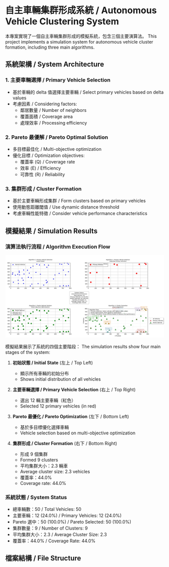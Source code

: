 # 自主車輛集群形成系統 / Autonomous Vehicle Clustering System

本專案實現了一個自主車輛集群形成的模擬系統，包含三個主要演算法。
This project implements a simulation system for autonomous vehicle cluster formation, including three main algorithms.

## 系統架構 / System Architecture

### 1. 主要車輛選擇 / Primary Vehicle Selection
- 基於車輛的 delta 值選擇主要車輛 / Select primary vehicles based on delta values
- 考慮因素 / Considering factors:
  - 鄰居數量 / Number of neighbors
  - 覆蓋面積 / Coverage area
  - 處理效率 / Processing efficiency

### 2. Pareto 最優解 / Pareto Optimal Solution
- 多目標最佳化 / Multi-objective optimization
- 優化目標 / Optimization objectives:
  - 覆蓋率 (Q) / Coverage rate
  - 效率 (E) / Efficiency
  - 可靠性 (R) / Reliability

### 3. 集群形成 / Cluster Formation
- 基於主要車輛形成集群 / Form clusters based on primary vehicles
- 使用動態距離閾值 / Use dynamic distance threshold
- 考慮車輛性能特徵 / Consider vehicle performance characteristics

## 模擬結果 / Simulation Results

### 演算法執行流程 / Algorithm Execution Flow
![Simulation Results](https://github.com/allens118/ntutSEMINAR/raw/main/docs/images/simulation_results.png)

模擬結果展示了系統的四個主要階段：
The simulation results show four main stages of the system:

1. **初始狀態 / Initial State** (左上 / Top Left)
   - 顯示所有車輛的初始分布
   - Shows initial distribution of all vehicles

2. **主要車輛選擇 / Primary Vehicle Selection** (右上 / Top Right)
   - 選出 12 輛主要車輛（紅色）
   - Selected 12 primary vehicles (in red)

3. **Pareto 最優化 / Pareto Optimization** (左下 / Bottom Left)
   - 基於多目標優化選擇車輛
   - Vehicle selection based on multi-objective optimization

4. **集群形成 / Cluster Formation** (右下 / Bottom Right)
   - 形成 9 個集群
   - Formed 9 clusters
   - 平均集群大小：2.3 輛車
   - Average cluster size: 2.3 vehicles
   - 覆蓋率：44.0%
   - Coverage rate: 44.0%

### 系統狀態 / System Status
- 總車輛數：50 / Total Vehicles: 50
- 主要車輛：12 (24.0%) / Primary Vehicles: 12 (24.0%)
- Pareto 選中：50 (100.0%) / Pareto Selected: 50 (100.0%)
- 集群數量：9 / Number of Clusters: 9
- 平均集群大小：2.3 / Average Cluster Size: 2.3
- 覆蓋率：44.0% / Coverage Rate: 44.0%

## 檔案結構 / File Structure 